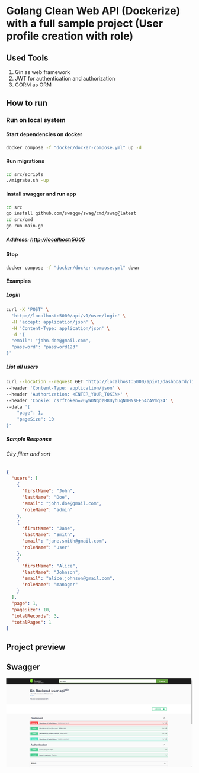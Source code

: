 # Golang Clean Web API (Dockerize) with a full sample project (User profile creation with role)

## Used Tools

1. Gin as web framework
2. JWT for authentication and authorization
3. GORM as ORM

## How to run

### Run on local system

#### Start dependencies on docker

```bash
docker compose -f "docker/docker-compose.yml" up -d
```

#### Run migrations

```bash
cd src/scripts
./migrate.sh -up
```

#### Install swagger and run app

```bash
cd src
go install github.com/swaggo/swag/cmd/swag@latest
cd src/cmd
go run main.go
```

##### Address: [http://localhost:5005](http://localhost:5000)

#### Stop

```bash
docker compose -f "docker/docker-compose.yml" down
```

#### Examples

##### Login

```bash
curl -X 'POST' \
  'http://localhost:5000/api/v1/user/login' \
  -H 'accept: application/json' \
  -H 'Content-Type: application/json' \
  -d '{
  "email": "john.doe@gmail.com",
  "password": "password123"
}'
```

##### List all users

```bash
curl --location --request GET 'http://localhost:5000/apiv1/dashboard/listAllUsers' \
--header 'Content-Type: application/json' \
--header 'Authorization: <ENTER_YOUR_TOKEN>' \
--header 'Cookie: csrftoken=vGyWONqdzB8DyhUqN0MNsEE54cAVmq24' \
--data '{
    "page": 1,
    "pageSize": 10
}'
```

##### Sample Response

###### City filter and sort

```json
{
  "users": [
    {
      "firstName": "John",
      "lastName": "Doe",
      "email": "john.doe@gmail.com",
      "roleName": "admin"
    },
    {
      "firstName": "Jane",
      "lastName": "Smith",
      "email": "jane.smith@gmail.com",
      "roleName": "user"
    },
    {
      "firstName": "Alice",
      "lastName": "Johnson",
      "email": "alice.johnson@gmail.com",
      "roleName": "manager"
    }
  ],
  "page": 1,
  "pageSize": 10,
  "totalRecords": 3,
  "totalPages": 1
}
```

## Project preview

## Swagger

<p align="center"><img src='/docs/images/swagger.png' alt='Golang Web API preview' /></p>
